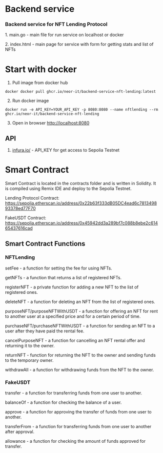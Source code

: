 # Backend service
### Backend service for NFT Lending Protocol
<p/> 1. main.go - main file for run service on localhost or docker
<p/> 2. index.html - main page for service with form for getting stats and list of NFTs

# Start with docker
1. Pull image from docker hub
```
docker docker pull ghcr.io/neor-it/backend-service-nft-lending:latest
```
2. Run docker image
```
docker run -e API_KEY=YOUR_API_KEY -p 8080:8080 --name nftlending --rm ghcr.io/neor-it/backend-service-nft-lending
```
3. Open in browser <a href="http://localhost:8080">http://localhost:8080</a>

## API
1. <a href="https://www.infura.io/">infura.io/</a> - API_KEY for get access to Sepolia Testnet

# Smart Contract
Smart Contract is located in the contracts folder and is written in Solidity. It is compiled using Remix IDE and deploy to the Sepolia Testnet.

Lending Protocol Contract: https://sepolia.etherscan.io/address/0x22b63f333dB05DC4ead6c781349893378ed77F70

FakeUSDT Contract: https://sepolia.etherscan.io/address/0x45942dd3a289bf7c088b8ebe2c61465437616cad

## Smart Contract Functions
### NFTLending
<p/> setFee - a function for setting the fee for using NFTs.
<p/> getNFTs - a function that returns a list of registered NFTs.
<p/> registerNFT - a private function for adding a new NFT to the list of registered ones.
<p/> deleteNFT - a function for deleting an NFT from the list of registered ones.
<p/> purposeNFT/purposeNFTWithUSDT - a function for offering an NFT for rent to another user at a specified price and for a certain period of time.
<p/> purchaseNFT/purchaseNFTWithUSDT - a function for sending an NFT to a user after they have paid the rental fee.
<p/> cancelPurposeNFT - a function for cancelling an NFT rental offer and returning it to the owner.
<p/> returnNFT - function for returning the NFT to the owner and sending funds to the temporary owner.
<p/> withdrawAll - a function for withdrawing funds from the NFT to the owner.

### FakeUSDT
<p/> transfer - a function for transferring funds from one user to another.
<p/> balanceOf - a function for checking the balance of a user.
<p/> approve - a function for approving the transfer of funds from one user to another.
<p/> transferFrom - a function for transferring funds from one user to another after approval.
<p/> allowance - a function for checking the amount of funds approved for transfer.